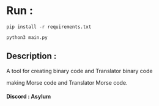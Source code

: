 # Run : 
```
pip install -r requirements.txt
```
```
python3 main.py
```

## Description : 

A tool for creating binary code and Translator binary code

making Morse code and Translator Morse code.

#### Discord : Asylum
